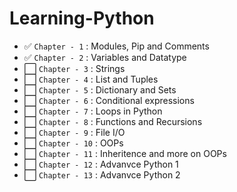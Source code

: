 # Learning-Python

- ✅ `Chapter - 1` : Modules, Pip and Comments
- ✅ `Chapter - 2` : Variables and Datatype
- ⬜ `Chapter - 3` : Strings
- ⬜ `Chapter - 4` : List and Tuples
- ⬜ `Chapter - 5` : Dictionary and Sets
- ⬜ `Chapter - 6` : Conditional expressions
- ⬜ `Chapter - 7` : Loops in Python
- ⬜ `Chapter - 8` : Functions and Recursions
- ⬜ `Chapter - 9` : File I/O
- ⬜ `Chapter - 10` : OOPs
- ⬜ `Chapter - 11` : Inheritence and more on OOPs
- ⬜ `Chapter - 12` : Advanvce Python 1
- ⬜ `Chapter - 13` : Advanvce Python 2